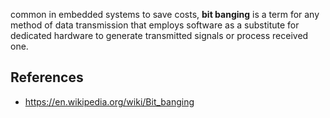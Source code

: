 common in embedded systems to save costs, **bit banging** is a term for any method of data transmission that employs software as a substitute for dedicated hardware to generate transmitted signals or process received one.


## References
- https://en.wikipedia.org/wiki/Bit_banging